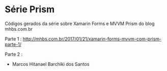 # Série Prism
Códigos gerados da série sobre Xamarin Forms e MVVM Prism do blog mhbs.com.br

Parte 1 : http://mhbs.com.br/2017/01/21/xamarin-forms-mvvm-com-prism-parte-1/

Parte 2 : 

- Marcos Hitanael Barchiki dos Santos
